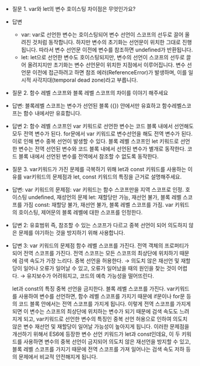- 질문 1. var와 let의 변수 호이스팅 차이점은 무엇인가요?
- 답변
  - var: var로 선언한 변수는 호이스팅되어 변수 선언이 스코프의 선두로 끌어 올려진 것처럼 동작합니다. 하지만 변수의 초기화는 선언문이 위치한 그대로 진행됩니다. 따라서 변수 선언문 이전에 변수를 참조하면 undefined가 반환됩니다.
  - let: let으로 선언한 변수도 호이스팅되지만, 변수의 선언이 스코프의 선두로 끌어 올려지지만 초기화는 변수 선언문이 위치한 지점에서 이루어집니다. 변수 선언문 이전에 접근하려고 하면 참조 에러(ReferenceError)가 발생하며, 이를 일시적 사각지대(temporal dead zone)라고 부릅니다.

- 질문 2. 함수 레벨 스코프와 블록 레벨 스코프의 차이를 이야기 해주세요
- 답변: 블록레벨 스코프는 변수가 선언된 블록 ({}) 안에서만 유효하고 함수레벨스코프는 함수 내에서만 유효합니다.
- 답변 2: 함수 레벨 스코프인 var 키워드로 선언한 변수는 코드 블록 내에서 선언해도 모두 전역 변수가 된다. for문에서 var 키워드로 변수선언을 해도 전역 변수가 된다. 이로 인해 변수 중복 선언이 발생할 수 있다.
블록 레벨 스코프인 let 키워드로 선언한 변수는 전역 선언된 변수와 코드 블록 내에서 선언된 변수가 별개로 동작한다. 코드 블록 내에서 선언된 변수를 전역에서 참조할 수 없도록 동작한다.

- 질문 3. var키워드가 가진 문제를 극복하기 위해 let과 const 키워드를 사용하는 이유를 var키워드의 문제점과 let, const 키워드의 특징을 근거로 설명해주세요.
- 답변: var 키워드의 문제점: var 키워드는 함수 스코프만을 지역 스코프로 인정.   호이스팅 undefined, 재성언의 문제
  let: 재할당만 가능, 재선언 불가, 블록 레벨 스코프를 가짐
  const: 재할당 불가, 재선언 불가, 블록 레벨 스코프를 가짐. 
  var 키워드의 호이스팅, 제어문의 블록 레벨에 대한 스코프를 인정한다.

- 답변 2: 유효범위 즉, 참조할 수 있는 스코프가 다르고 중복 선언이 되어 의도하지 않은 문제를 야기하는 것을 방지하기 위해 사용합니다.

- 답변 3: 
  var 키워드의 문제점
    함수 레벨 스코프를 가진다.
    전역 객체의 프로퍼티가 되어 전역 스코프를 가진다.
    전역 스코프는 모든 스코프의 최상단에 위치하기 때문에 검색 속도가 가장 느리다.
    중복 선언을 허용한다. → 의도치 않은 재선언 및 재할당이 일어나 오류가 일어날 수 있고, 오류가 일어났을 때의 원인을 찾는 것이 어렵다. → 유지보수가 어려워지고, 코드의 예측 가능성을 떨어뜨린다.

  let과 const의 특징
    중복 선언을 금지한다.
    블록 레벨 스코프를 가진다.
var키워드를 사용하여 변수를 선언하면, 함수 레벨 스코프를 가지기 때문에 if문이나 for문 등의 코드 블록 안에서는 전역 스코프를 가지게 됩니다. 이렇게 전역 스코프를 가지게 되면 이 변수는 스코프의 최상단에 위치하는 변수가 되기 때문에 검색 속도도 느려지게 되고, var키워드로 선언한 변수의 특징인 중복 선언 허용으로 인하여 의도치 않은 변수 재선언 및 재할당이 일어날 가능성이 높아지게 됩니다. 이러한 문제점을 개선하기 위해서 ES6에 등장한 변수 선언 키워드가 let과 const인데요, 이 두 키워드를 사용하면 변수의 중복 선언이 금지되어 의도치 않은 재선언을 방지할 수 있고, 블록 레벨 스코프를 가지기 때문에 전역 스코프를 가져 일어나는 검색 속도 저하 등의 문제에서 비교적 안전해지게 됩니다.